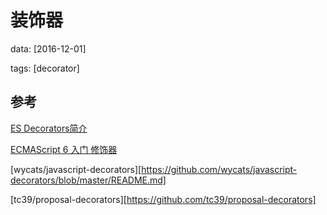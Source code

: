 # 装饰器
data: [2016-12-01]

tags: [decorator]



## 参考

[ES Decorators简介](http://efe.baidu.com/blog/introduction-to-es-decorator/)

[ECMAScript 6 入门 修饰器](http://es6.ruanyifeng.com/#docs/decorator)

[wycats/javascript-decorators][https://github.com/wycats/javascript-decorators/blob/master/README.md]

[tc39/proposal-decorators][https://github.com/tc39/proposal-decorators]
